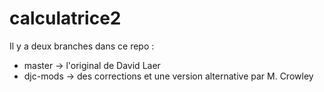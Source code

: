 # calculatrice2

Il y a deux branches dans ce repo :
* master -> l'original de David Laer
* djc-mods -> des corrections et une version alternative par M. Crowley
